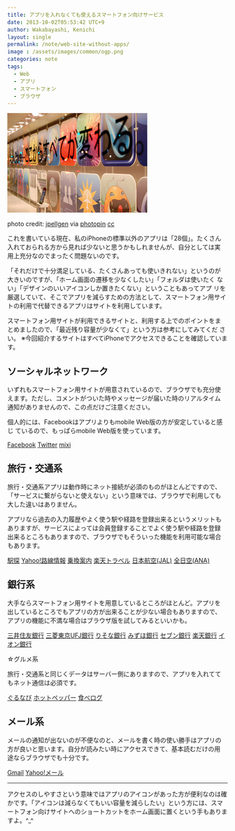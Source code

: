 ```yaml
---
title: アプリを入れなくても使えるスマートフォン向けサービス
date: 2013-10-02T05:53:42 UTC+9
author: Wakabayashi, Kenichi
layout: single
permalink: /note/web-site-without-apps/
image : /assets/images/common/ogp.png
categories: note
tags:
  - Web
  - アプリ
  - スマートフォン
  - ブラウザ
---
```

![App](/assets/images/2013/10/small__3421273869.jpg)

photo credit: [jpellgen](http://www.flickr.com/photos/jpellgen/3421273869/) via [photopin](http://photopin.com) [cc](http://creativecommons.org/licenses/by-nc-nd/2.0/)

これを書いている現在、私のiPhoneの標準以外のアプリは「28個」。たくさん
入れておられる方から見れば少ないと思うかもしれませんが、自分としては実
用上充分なのでまったく問題ないのです。

「それだけで十分満足している、たくさんあっても使いきれない」というのが
大きいのですが、「ホーム画面の遷移を少なくしたい」「フォルダは使いたく
ない」「デザインのいいアイコンしか置きたくない」ということもあってアプ
リを厳選していて、そこでアプリを減らすための方法として、スマートフォン用サイトの利用で代替できるアプリはサイトを利用しています。

スマートフォン用サイトが利用できるサイトと、利用する上でのポイントをま
とめましたので、「最近残り容量が少なくて」という方は参考にしてみてくだ
さい。
※今回紹介するサイトはすべてiPhoneでアクセスできることを確認しています。

## ソーシャルネットワーク

いずれもスマートフォン用サイトが用意されているので、ブラウザでも充分使
えます。ただし、コメントがついた時やメッセージが届いた時のリアルタイム
通知がありませんので、この点だけご注意ください。

個人的には、Facebookはアプリよりもmobile Web版の方が安定していると感じ
ているので、もっぱらmobile Web版を使っています。

[Facebook](https://m.facebook.com/)
[Twitter](https://mobile.twitter.com/)
[mixi](https://mixi.jp/)

## 旅行・交通系

旅行・交通系アプリは動作時にネット接続が必須のものがほとんどですので、
「サービスに繋がらないと使えない」という意味では、ブラウザで利用しても
大した違いはありません。

アプリなら過去の入力履歴やよく使う駅や経路を登録出来るというメリットも
ありますが、サービスによっては会員登録することでよく使う駅や経路を登録
出来るところもありますので、ブラウザでもそういった機能を利用可能な場合
もあります。

[駅探](http://sp.ekitan.com/)
[Yahoo!路線情報](http://transit.loco.yahoo.co.jp/)
[乗換案内](http://mb.jorudan.co.jp/)
[楽天トラベル](http://travel.rakuten.co.jp/smart/)
[日本航空(JAL)](http://sp.jal.co.jp/)
[全日空(ANA)](http://www.ana.co.jp/asw/spdom)

## 銀行系

大手ならスマートフォン用サイトを用意しているところがほとんど。アプリを
出しているところでもアプリの方が出来ることが少ない場合もありますので、
アプリの機能に不満な場合はブラウザ版を試してみるといいかも。

[三井住友銀行](http://www.smbc.co.jp/smartphone/index.html)
[三菱東京UFJ銀行](http://www.bk.mufg.jp/sp/index.html)
[りそな銀行](http://www.resona-gr.co.jp/resonabank/sp/index.html)
[みずほ銀行](http://www.mizuhobank.co.jp/sp/index.html)
[セブン銀行](http://www.sevenbank.co.jp/sp/index.html)
[楽天銀行](http://www.rakuten-bank.co.jp/smartphone/)
[イオン銀行](http://www.aeonbank.co.jp/sp/index.html)

☆グルメ系

旅行・交通系と同じくデータはサーバー側にありますので、アプリを入れてて
もネット通信は必須です。

[ぐるなび](http://mobile.gnavi.co.jp/)
[ホットペッパー](http://www.hotpepper.jp/SA23/)
[食べログ](http://s.tabelog.com/)

## メール系

メールの通知が出ないのが不便なのと、メールを書く時の使い勝手はアプリの
方が良いと思います。自分が読みたい時にアクセスできて、基本読むだけの用
途ならブラウザでも十分です。

[Gmail](https://mail.google.com/)
[Yahoo!メール](https://m.mail.yahoo.co.jp/cl/)

- - -
アクセスのしやすさという意味ではアプリのアイコンがあった方が便利なのは確かです。「アイコンは減らなくてもいい容量を減らしたい」という方には、スマートフォン向けサイトへのショートカットをホーム画面に置くという手もありますよ。^_^